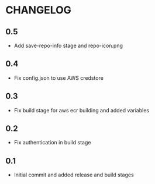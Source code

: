 # CHANGELOG

## 0.5

- Add save-repo-info stage and repo-icon.png

## 0.4

- Fix config.json to use AWS credstore

## 0.3

- Fix build stage for aws ecr building and added variables

## 0.2

- Fix authentication in build stage

## 0.1

- Initial commit and added release and build stages
